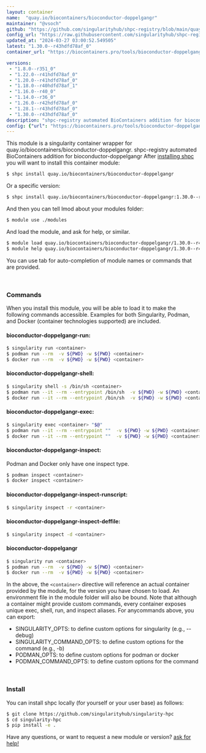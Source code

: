 ```yaml
---
layout: container
name:  "quay.io/biocontainers/bioconductor-doppelgangr"
maintainer: "@vsoch"
github: "https://github.com/singularityhub/shpc-registry/blob/main/quay.io/biocontainers/bioconductor-doppelgangr/container.yaml"
config_url: "https://raw.githubusercontent.com/singularityhub/shpc-registry/main/quay.io/biocontainers/bioconductor-doppelgangr/container.yaml"
updated_at: "2024-03-27 03:00:52.549505"
latest: "1.30.0--r43hdfd78af_0"
container_url: "https://biocontainers.pro/tools/bioconductor-doppelgangr"

versions:
 - "1.8.0--r351_0"
 - "1.22.0--r41hdfd78af_0"
 - "1.20.0--r41hdfd78af_0"
 - "1.18.0--r40hdfd78af_1"
 - "1.16.0--r40_0"
 - "1.14.0--r36_0"
 - "1.26.0--r42hdfd78af_0"
 - "1.28.1--r43hdfd78af_0"
 - "1.30.0--r43hdfd78af_0"
description: "shpc-registry automated BioContainers addition for bioconductor-doppelgangr"
config: {"url": "https://biocontainers.pro/tools/bioconductor-doppelgangr", "maintainer": "@vsoch", "description": "shpc-registry automated BioContainers addition for bioconductor-doppelgangr", "latest": {"1.30.0--r43hdfd78af_0": "sha256:010ecfd5777669cc2dc9772fad101707430124b6e3178f62be65c604432799f4"}, "tags": {"1.8.0--r351_0": "sha256:bc2522a6097dbcc735d6703002f61280f071be33cdd6050dbae8ee0e7c9bfd94", "1.22.0--r41hdfd78af_0": "sha256:ab32058968a5a07293c1ca522591f2e60bd5c2458f3ed32b62a73a277434e117", "1.20.0--r41hdfd78af_0": "sha256:d582f6beaa58362c54354eae81f50d88503522a601f013fbdd02d3767db49952", "1.18.0--r40hdfd78af_1": "sha256:6d939ee236469b366a9ba3c1b9ea53e76cf3749f85edf09399b6f55ebd985360", "1.16.0--r40_0": "sha256:935fb9f33e78aa51307663e1819808120bb0078db97b2674df23f23d380f9bea", "1.14.0--r36_0": "sha256:ba9ec572370fad7a1b46010c7e551d039bba9563282f4bdc65a507254d08eba6", "1.26.0--r42hdfd78af_0": "sha256:4ba2a2d37377bc91e0364507cb654c6eb394f6785d639db9106ad6cecc054965", "1.28.1--r43hdfd78af_0": "sha256:9e8ecf7b532ca0d88466c005bd24f1d42300ed28a8ad5fdc0da49934785c1532", "1.30.0--r43hdfd78af_0": "sha256:010ecfd5777669cc2dc9772fad101707430124b6e3178f62be65c604432799f4"}, "docker": "quay.io/biocontainers/bioconductor-doppelgangr"}
---
```


This module is a singularity container wrapper for quay.io/biocontainers/bioconductor-doppelgangr.
shpc-registry automated BioContainers addition for bioconductor-doppelgangr
After [installing shpc](#install) you will want to install this container module:


```bash
$ shpc install quay.io/biocontainers/bioconductor-doppelgangr
```

Or a specific version:

```bash
$ shpc install quay.io/biocontainers/bioconductor-doppelgangr:1.30.0--r43hdfd78af_0
```

And then you can tell lmod about your modules folder:

```bash
$ module use ./modules
```

And load the module, and ask for help, or similar.

```bash
$ module load quay.io/biocontainers/bioconductor-doppelgangr/1.30.0--r43hdfd78af_0
$ module help quay.io/biocontainers/bioconductor-doppelgangr/1.30.0--r43hdfd78af_0
```

You can use tab for auto-completion of module names or commands that are provided.

<br>

### Commands

When you install this module, you will be able to load it to make the following commands accessible.
Examples for both Singularity, Podman, and Docker (container technologies supported) are included.

#### bioconductor-doppelgangr-run:

```bash
$ singularity run <container>
$ podman run --rm  -v ${PWD} -w ${PWD} <container>
$ docker run --rm  -v ${PWD} -w ${PWD} <container>
```

#### bioconductor-doppelgangr-shell:

```bash
$ singularity shell -s /bin/sh <container>
$ podman run --it --rm --entrypoint /bin/sh  -v ${PWD} -w ${PWD} <container>
$ docker run --it --rm --entrypoint /bin/sh  -v ${PWD} -w ${PWD} <container>
```

#### bioconductor-doppelgangr-exec:

```bash
$ singularity exec <container> "$@"
$ podman run --it --rm --entrypoint ""  -v ${PWD} -w ${PWD} <container> "$@"
$ docker run --it --rm --entrypoint ""  -v ${PWD} -w ${PWD} <container> "$@"
```

#### bioconductor-doppelgangr-inspect:

Podman and Docker only have one inspect type.

```bash
$ podman inspect <container>
$ docker inspect <container>
```

#### bioconductor-doppelgangr-inspect-runscript:

```bash
$ singularity inspect -r <container>
```

#### bioconductor-doppelgangr-inspect-deffile:

```bash
$ singularity inspect -d <container>
```



#### bioconductor-doppelgangr

```bash
$ singularity run <container>
$ podman run --rm  -v ${PWD} -w ${PWD} <container>
$ docker run --rm  -v ${PWD} -w ${PWD} <container>
```


In the above, the `<container>` directive will reference an actual container provided
by the module, for the version you have chosen to load. An environment file in the
module folder will also be bound. Note that although a container
might provide custom commands, every container exposes unique exec, shell, run, and
inspect aliases. For anycommands above, you can export:

 - SINGULARITY_OPTS: to define custom options for singularity (e.g., --debug)
 - SINGULARITY_COMMAND_OPTS: to define custom options for the command (e.g., -b)
 - PODMAN_OPTS: to define custom options for podman or docker
 - PODMAN_COMMAND_OPTS: to define custom options for the command

<br>

### Install

You can install shpc locally (for yourself or your user base) as follows:

```bash
$ git clone https://github.com/singularityhub/singularity-hpc
$ cd singularity-hpc
$ pip install -e .
```

Have any questions, or want to request a new module or version? [ask for help!](https://github.com/singularityhub/singularity-hpc/issues)